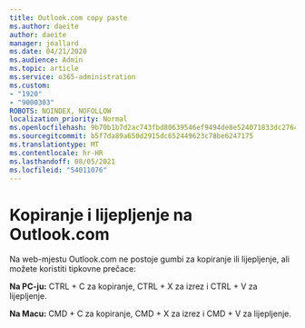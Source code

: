 ```yaml
---
title: Outlook.com copy paste
ms.author: daeite
author: daeite
manager: joallard
ms.date: 04/21/2020
ms.audience: Admin
ms.topic: article
ms.service: o365-administration
ms.custom:
- "1920"
- "9000303"
ROBOTS: NOINDEX, NOFOLLOW
localization_priority: Normal
ms.openlocfilehash: 9b70b1b7d2ac743fbd80639546ef9494de8e524071833dc276403391c560bb6a
ms.sourcegitcommit: b5f7da89a650d2915dc652449623c78be6247175
ms.translationtype: MT
ms.contentlocale: hr-HR
ms.lasthandoff: 08/05/2021
ms.locfileid: "54011076"
---
```

# <a name="copy-and-paste-in-outlookcom"></a>Kopiranje i lijepljenje na Outlook.com

Na web-mjestu Outlook.com ne postoje gumbi za kopiranje ili lijepljenje, ali možete koristiti tipkovne prečace:

**Na PC-ju:** CTRL + C za kopiranje, CTRL + X za izrez i CTRL + V za lijepljenje.

**Na Macu:** CMD + C za kopiranje, CMD + X za izrez i CMD + V za lijepljenje.